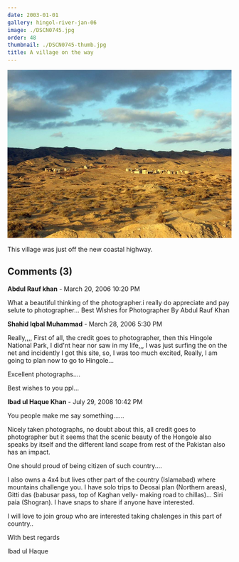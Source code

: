 ```yaml
---
date: 2003-01-01
gallery: hingol-river-jan-06
image: ./DSCN0745.jpg
order: 48
thumbnail: ./DSCN0745-thumb.jpg
title: A village on the way
---
```


![A village on the way](./DSCN0745.jpg)

This village was just off the new coastal highway.

<div id="comments">

## Comments (3)

<div id="comment">

**Abdul Rauf khan** - March 20, 2006 10:20 PM

What a beautiful thinking of the photographer.i really do appreciate and pay selute to photographer...
Best Wishes for Photographer By Abdul Rauf Khan

</div>

<div id="comment">

**Shahid Iqbal Muhammad** - March 28, 2006  5:30 PM

Really,,,,
First of all, the credit goes to photographer,
then this Hingole National Park,
I did'nt hear nor saw in my life,,,
I was just surfing the on the net and incidently I got this site,
so,
I was too much excited,
Really, I am going to plan now to go to Hingole...

Excellent photographs....

Best wishes to you ppl...

</div>

<div id="comment">

**Ibad ul Haque Khan** - July 29, 2008 10:42 PM

You people make me say something......

Nicely taken photographs, no doubt about this, all credit goes to photographer but it seems that the scenic beauty of the Hongole also speaks by itself and the different land scape from rest of the Pakistan also has an impact.

One should proud of being citizen of such country....

I also owns a 4x4 but lives other part of the country (Islamabad) where mountains challenge you. I have solo trips to Deosai plan (Northern areas), Gitti das (babusar pass, top of Kaghan velly- making road to chillas)... Siri paia (Shogran). I have snaps to share if anyone have interested.

I will love to join group who are interested taking chalenges in this part of country..

With best regards

Ibad ul Haque

</div>

</div>